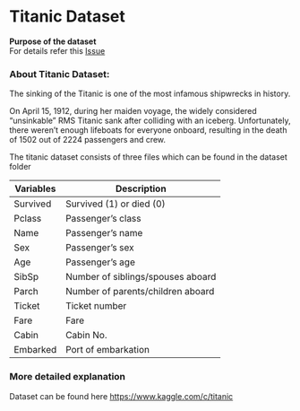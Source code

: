 # Titanic Dataset
**Purpose of the dataset**
<br>
For details refer this [Issue](https://github.com/pratik-choudhari/AlgoCode/issues/261) 

### About Titanic Dataset:
The sinking of the Titanic is one of the most infamous shipwrecks in history.

On April 15, 1912, during her maiden voyage, the widely considered “unsinkable” RMS Titanic sank after colliding with an iceberg. Unfortunately, there weren’t enough lifeboats for everyone onboard, resulting in the death of 1502 out of 2224 passengers and crew.

The titanic dataset consists of three files which can be found in the dataset folder

| Variables | Description |
|--|--|
| Survived | Survived (1) or died (0) |
| Pclass | Passenger’s class |
| Name | Passenger’s name |
| Sex | Passenger’s sex |
| Age | Passenger’s age |
| SibSp | Number of siblings/spouses aboard |
| Parch | Number of parents/children aboard |
| Ticket | Ticket number |
| Fare | Fare |
| Cabin | Cabin No. |
| Embarked | Port of embarkation |

### More detailed explanation
Dataset can be found here https://www.kaggle.com/c/titanic
